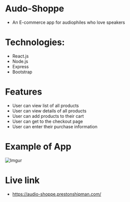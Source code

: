 # Audo-Shoppe
- An E-commerce app for audiophiles who love speakers

# Technologies:
- React.js
- Node.js
- Express
- Bootstrap

# Features
- User can view list of all products
- User can view details of all products
- User can add products to their cart
- User can get to the checkout page
- User can enter their purchase information

# Example of App
![Imgur](https://i.imgur.com/GnrT4vx.png)

# Live link
- https://audio-shoppe.prestonshipman.com/
